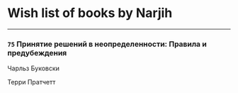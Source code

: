 # Wish list of books by Narjih
---

### `75` Принятие решений в неопределенности: Правила и предубеждения

Чарльз Буковски

Терри Пратчетт

